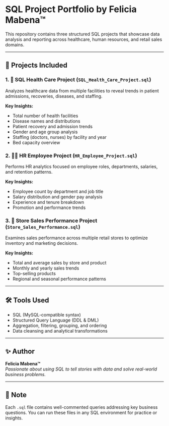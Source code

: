 # SQL Project Portfolio by Felicia Mabena™

This repository contains three structured SQL projects that showcase data analysis and reporting across healthcare, human resources, and retail sales domains.

---
## 📁 Projects Included

### 1. 🏥 SQL Health Care Project (`SQL_Health_Care_Project.sql`)
Analyzes healthcare data from multiple facilities to reveal trends in patient admissions, recoveries, diseases, and staffing.

**Key Insights:**
- Total number of health facilities
- Disease names and distributions
- Patient recovery and admission trends
- Gender and age group analysis
- Staffing (doctors, nurses) by facility and year
- Bed capacity overview

### 2. 🧑‍💼 HR Employee Project (`HR_Employee_Project.sql`)
Performs HR analytics focused on employee roles, departments, salaries, and retention patterns.

**Key Insights:**
- Employee count by department and job title
- Salary distribution and gender pay analysis
- Experience and tenure breakdown
- Promotion and performance trends

### 3. 🛒 Store Sales Performance Project (`Store_Sales_Performance.sql`)
Examines sales performance across multiple retail stores to optimize inventory and marketing decisions.

**Key Insights:**
- Total and average sales by store and product
- Monthly and yearly sales trends
- Top-selling products
- Regional and seasonal performance patterns

---
## 🛠 Tools Used
- SQL (MySQL-compatible syntax)
- Structured Query Language (DDL & DML)
- Aggregation, filtering, grouping, and ordering
- Data cleansing and analytical transformations

---

## ✨ Author
**Felicia Mabena™**  
*Passionate about using SQL to tell stories with data and solve real-world business problems.*

---

## 📌 Note
Each `.sql` file contains well-commented queries addressing key business questions. You can run these files in any SQL environment for practice or insights.


